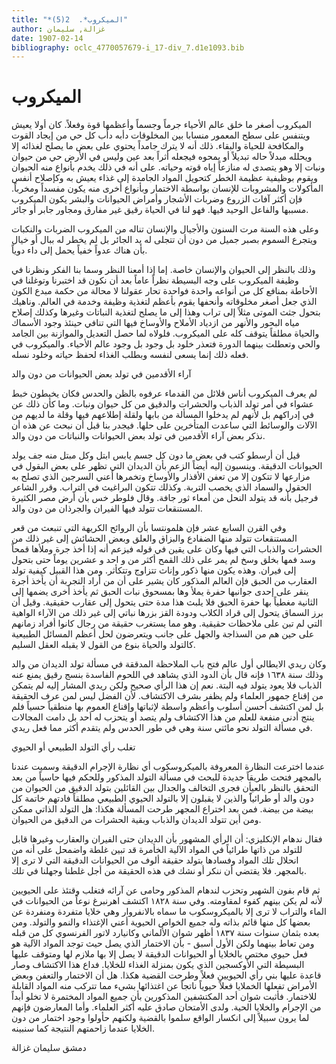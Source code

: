 ```yaml
---
title: "*الميكروب*.  2(5)"
author: غزالة, سليمان
date: 1907-02-14
bibliography: oclc_4770057679-i_17-div_7.d1e1093.bib
---
```




#  الميكروب 


 الميكروب أصغر ما خلق عالم الأحياء جرماً وجسماً وأعظمها قوة وفعلاً. كان أولا يعيش ويتنفس على سطح المعمور منسابا بين المخلوقات دأبه دأب كل حي من إيجاد القوت والمكافحة للحياة والبقاء. ذلك أنه لا يترك جامداً يحتوي على بعض ما يصلح لغذائه إلا ويحلله مبدلاً حاله تبديلاً أو يمحوه فيجعله أثراً بعد عين وليس في الأرض حي من حيوان ونبات إلا وهو يتصدى له منازعاً إياه قوته وحياته. على أنه في ذلك يخدم بأنواع منه الحيوان ويقوم بوظيفية عظيمة الخطر كتحويل المواد الجامدة إلى غذاء يعيش به وكإصلاح أنفس المأكولات والمشروبات للإنسان بواسطة الاختمار وبأنواع أخرى منه   يكون مفسداً ومخرباً. فإن أكثر آفات الزروع وضربات الأشجار وأمراض الحيوانات والبشر يكون الميكروب مسببها والفاعل الوحيد فيها. فهو لنا في الحياة رقيق غير مفارق ومجاور جابر أو جائر. 

 وعلى هذه السنة مرت السنون والأجيال والإنسان تناله من الميكروب الضربات والنكبات ويتجرع السموم بصبر جميل من دون أن تتجلى له يد الجائر بل لم يخطر له ببال أو خيال بأن هناك عدواً خفياً يحمل إلى داء دوياً. 

 وذلك بالنظر إلى الحيوان والإنسان خاصة. إما إذا أمعنا النظر وسما بنا الفكر ونظرنا في وظيفة الميكروب على وجه البسيطة نظراً عاماً بعد أن نكون قد اختبرنا وتوغلنا في الأحاطة بمنافع كل من أنواعه واحدة فواحدة تحار عقولنا لا محالة من حكمة مبدع الكون الذي جعل أصغر مخلوقاته وأنحفها يقوم بأعظم لتغذية وظيفة وخدمة في العالم. وناهيك بتحول جثث الموتى مثلاً إلى تراب وهذا إلى ما يصلح لتغذية النباتات وغيرها وكذلك إصلاح مياه البحور والأنهر من ازدياد الأملاح والأوساخ فيها التي تنافي حينئذ وجود الأسماك والحياة مطلقاً يتوقف كله على الميكروب. فلولاه لما حصل التعديل والموازنة بين الجامد والحي وتعطلت بينهما الدورة فتعذر خلود بل وجود بل وجود عالم الأحياء. والميكروب في فعله ذلك إنما يسعى لنفسه وبطلب الغذاء لحفظ حياته وخلود نسله. 

 آراء الأقدمين في تولد بعض الحيوانات من دون والد 

 لم يعرف الميكروب أناس قلائل من القدماء عرفوه بالظن والحدس فكان يخبطون خبط عشواء في أمر تولد الذباب والحشرات والدقيق من كل حيوان ونبات. وما كأن ذلك عن   في إدراكهم بل لأنهم لم يدخلوا المسألة من بابها ولقلة إطلاعهم فيها وقلة ما لديهم من الآلات والوسائط التي ساعدت المتأخرين على حلها. فيجدر بنا قبل أن نبحث عن هذه أن نذكر بعض آراء الأقدمين في تولد بعض الحيوانات والنباتات من دون والد. 

 قيل أن أرسطو كتب في بعض ما دون كل جسم يابس ابتل وكل مبتل منه جف يولد الحيوانات الدقيقة. وينسبون إليه أيضاً الزعم بأن الديدان التي تظهر على بعض البقول في مزارعها لا تتكون إلا من تعفن الأقذار والأوساخ وتخمرها أعني السرجين الذي تصلح به الحقول والسماد الذي يخصب التربة. وكذلك تتكون البراغيث في التراب. وقرر الشاعر فرجيل بأنه قد يتولد النحل من أمعاء ثور جافة. وقال فلوطر خس بأن أرض مصر الكثيرة المستنقعات تتولد فيها الفيران والجرذان من دون والد. 

 وفي القرن السابع  عشر  فإن هلمونتسا بأن الروائح الكريهة التي تنبعث من قعر   المستنقعات تتولد منها الضفادع والبزاق والعلق وبعض الحشائش إلى غير ذلك من الحشرات والذباب التي فيها وكان على يقين في قوله فيزعم أنه إذا أخذ جرة وملأها قمحاً وسد فمها بخلق وسخ لم يمر على ذلك القمح أكثر من و  احد  و  عشرين  يوماً حتى بتحول إلى فيران. وهذه يكون منها ذكور وإناث تتزاوج وتتكأثر. ومن هذا القبيل كيفية تولد العقارب من الحبق فإن العالم المذكور كان يشير على أن من أراد التجربة أن يأخذ أجرة ينقر على  إحدى  جوانبها حفرة يملأ وها بمسحوق نبات الحبق ثم يأخذ أخرى يضمها إلى الثانية مغطياً بها حفرة الحبق فلا يلبث هذا مدة حتى يتحول إلى عقارب حقيقية. وقيل أن برز السماق يتحول إلى قراد الكلاب ودودة القز بزرها نباتي إلى غير ذلك من الآراء الواهية التي لم تبن على ملاحظات حقيقية. وهو مما يستغرب حقيقة من رجال كانوا أفراد زمانهم على حين هم من السذاجة والجهل على جانب ويتعرضون لحل أعظم المسائل الطبيعية كالتولد والحياة بنوع من القول لا يقبله العقل السليم. 

 وكان ريدي الايطالي أول عالم فتح باب الملاحظة المدققة في مسألة تولد الديدان من والد وذلك سنة  ١٦٣٨  فإنه قال بأن الدود الذي يشاهد في اللحوم الفاسدة بنسج رقيق يمنع عنه الذباب فلا يعود يتولد فيه البتة. نعم إن هذا الرأي صحيح ولكن ريدي المشار إليه لم يتمكن من إقناع جمهور العلماء ولم يظفر بشرف الاكتشاف. لأن الفضل ليس لمن عرف الحقيقة   بل لمن اكتشف أحسن أسلوب وأعظم واسطة لإثباتها وإقناع العموم بها منطقياً حسياً فلم ينتج أدنى منفعة للعلم من هذا الاكتشاف ولم يتصد أو يتحزب له  أحد  بل دامت المجالات في مسألة التولد نحو مائتي سنة وهي في طور الحدس ولم يتقدم أكثر مما فعل ريدي. 

 تغلب رأي التولد الطبيعي أو الحيوي 

 عندما اخترعت النظارة المعروفة بالميكروسكوب أي نظارة الإجرام الدقيقة وسميت عندنا بالمجهر فتحت طريقاً جديدة للبحث في مسألة التولد المذكور وللحكم فيها حاسياً من بعد التحقق بالنظر بالعيأن فجرى التخالف والجدال بين القائلين بتولد الدقيق من الحيوان من دون والد أو طرائياًَ والذين لا يقبلون إلا بالتولد الحيوي الطبيعي مطلقاً فادتهم خاتمة كل بيضة من بيضة. فمن بعد اختراع المجهر طرحت المسألة هكذا: هل التولد الذاتي ممكن ومن أين تتولد الديدان والذباب وبقية الحشرات من الدقيق من الحيوان. 

 فقال ندهام الإنكليزي: أن الرأي المشهور بأن الديدان حتى الفيران   والعقارب وغيرها قابل للتولد من ذاتها طرائياً في المواد الآلية الخأمرة قد تبين غلطة واضمحل على أنه من انحلال تلك المواد وفسادها بتولد حقيقة ألوف من الحيوانات الدقيقة التي لا ترى إلا بالمجهر. فلا يقتضي أن ننكر أو نشك في هذه الحقيقة من أجل غلطنا وجهلنا في تلك. 

 ثم قام بفون الشهير وتحزب لندهام المذكور وحامى عن آرائه فتغلب وقتئذ على الحيويين لأنه لم يكن بينهم كفوء لمقاومته. وفي سنة  ١٨٢٨  اكتشف اهرنبرغ نوعاً من الحيوانات في الماء والتراب لا ترى إلا بالميكروسكوب ما سماه بالانفروار وهي خلايا متفردة ومنفردة عن بعضها كل منها قائم بذاته وله جميع الخواص الحيوية أعني الإغتذاء والنمو والتولد. ومن بعده بثمان سنوات سنة  ١٨٣٧  أظهر شوان الألماني وكانيارد لاتور الفرنسوي كل من قبله ومن تعاط بينهما ولكن الأول أسبق - بأن الاختمار الذي يصل حيث توجد المواد الآلية هو فعل حيوي مختص بالخلايا أو الحيوانات الدقيقة لا يصل إلا بها ملازم لها ومتوقف عليها البسيطة التي الأوكسجين الذي يكون بمنزلة الغذاء للخلايا. فداع هذا الاكتشاف وصار قاعدة عليها بني رأي الحيويين فعلاً وطرحت القضية هكذا. هل أن الاختمار والتعفن وبعض الأمراض تفعلها الخملايا فعلاً حيوياً ناتجاً عن اغتذائها بشيء مما تتركب منه المواد القابلة للاختمار.   فأثبت شوان  أحد  المكتشفين المذكورين بأن جميع المواد المختمرة لا تخلو أبداً من الإجرام والخلايا الحية. ولدى الأمتحان صادق عليه أكثر العلماء. وأما المعارضون فإنهم لما يرون سبيلاً إلى انكسار الواقع سلموا بالقضية ولكنهم حأولوا وجود اختمار من دون الخلايا عندما زاحمتهم النتيجة كما سنبينه. 

 دمشق  سليمان  غزالة  
